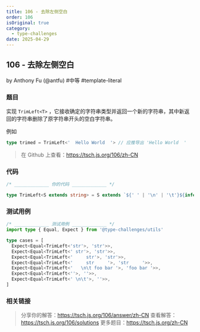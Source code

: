 ```yaml
---
title: 106 - 去除左侧空白
order: 106
isOriginal: true
category:
  - type-challenges
date: 2025-04-29
---
```


106 - 去除左侧空白
-------
by Anthony Fu (@antfu) #中等 #template-literal

### 题目

实现 `TrimLeft<T>` ，它接收确定的字符串类型并返回一个新的字符串，其中新返回的字符串删除了原字符串开头的空白字符串。

例如

```ts
type trimed = TrimLeft<'  Hello World  '> // 应推导出 'Hello World  '
```

> 在 Github 上查看：https://tsch.js.org/106/zh-CN

### 代码

```ts
/* _____________ 你的代码 _____________ */

type TrimLeft<S extends string> = S extends `${' ' | '\n' | '\t'}${infer R}` ? TrimLeft<R> : S

```

### 测试用例

```ts
/* _____________ 测试用例 _____________ */
import type { Equal, Expect } from '@type-challenges/utils'

type cases = [
  Expect<Equal<TrimLeft<'str'>, 'str'>>,
  Expect<Equal<TrimLeft<' str'>, 'str'>>,
  Expect<Equal<TrimLeft<'     str'>, 'str'>>,
  Expect<Equal<TrimLeft<'     str     '>, 'str     '>>,
  Expect<Equal<TrimLeft<'   \n\t foo bar '>, 'foo bar '>>,
  Expect<Equal<TrimLeft<''>, ''>>,
  Expect<Equal<TrimLeft<' \n\t'>, ''>>,
]

```

### 相关链接

> 分享你的解答：https://tsch.js.org/106/answer/zh-CN
> 查看解答：https://tsch.js.org/106/solutions
> 更多题目：https://tsch.js.org/zh-CN
